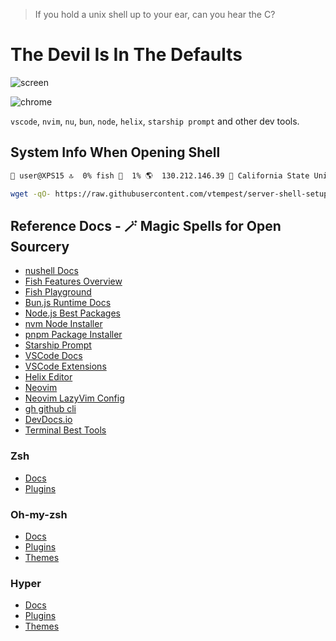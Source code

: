 
> If you hold a unix shell up to your ear, can you hear the C?

# The Devil Is In The Defaults

![screen](docs/screen-zsh.png)

![chrome](docs/screen-chrome.png)

`vscode`, `nvim`, `nu`, `bun`, `node`, `helix`, `starship prompt` and other dev tools.

## System Info When Opening Shell

```bash
👤 user@XPS15 🔝  0% fish 📁  1% 🌎  130.212.146.39 👮 California State University 📈  Intel(R) Core(TM) i5-7300HQ CPU @ 2.50GHz 💻  Debian GNU/Linux 12 (bookworm) 🔧  5.15.90.1-microsoft-standard-WSL2 🚀  apt docker git  npm pip
```

```bash
wget -qO- https://raw.githubusercontent.com/vtempest/server-shell-setup/master/systeminfo.sh | bash
```

## Reference Docs - 🪄 Magic Spells for Open Sourcery

- [nushell Docs](https://www.nushell.sh/book/)
- [Fish Features Overview](https://medium.com/the-glitcher/fish-shell-3ec1a6cc6128)
- [Fish Playground](https://rootnroll.com/d/fish-shell/)
- [Bun.js Runtime Docs](https://bun.sh/docs)
- [Node.js Best Packages](https://github.com/sindresorhus/awesome-nodejs)
- [nvm Node Installer](https://github.com/nvm-sh/nvm)
- [pnpm Package Installer](https://pnpm.io/pnpm-cli)
- [Starship Prompt](https://starship.rs/guide/#%F0%9F%9A%80-installation)
- [VSCode Docs](https://code.visualstudio.com/docs)
- [VSCode Extensions](https://marketplace.visualstudio.com/search?target=VSCode&category=All%20categories&sortBy=Installs)
- [Helix Editor](https://docs.helix-editor.com)
- [Neovim](https://github.com/neovim/neovim)
- [Neovim LazyVim Config](https://www.lazyvim.org/keymaps)
- [gh github cli](https://cli.github.com/manual/gh)
- [DevDocs.io](https://devdocs.io/)
- [Terminal Best Tools](https://github.com/k4m4/terminals-are-sexy)

### Zsh

- [Docs](https://wiki.archlinux.org/index.php/zsh)
- [Plugins](https://github.com/unixorn/awesome-zsh-plugins)

### Oh-my-zsh

- [Docs](https://github.com/robbyrussell/oh-my-zsh/wiki/Cheatsheet)
- [Plugins](https://github.com/robbyrussell/oh-my-zsh/wiki/Plugins-Overview)
- [Themes](https://github.com/robbyrussell/oh-my-zsh/wiki/themes)

### Hyper

- [Docs](https://hyper.is/#installation)
- [Plugins](https://github.com/bnb/awesome-hyper)
- [Themes](https://hyperthemes.matthi.coffee/)
